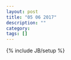 ```yaml
---
layout: post
title: "05 06 2017"
description: ""
category: 
tags: []
---
```

{% include JB/setup %}
